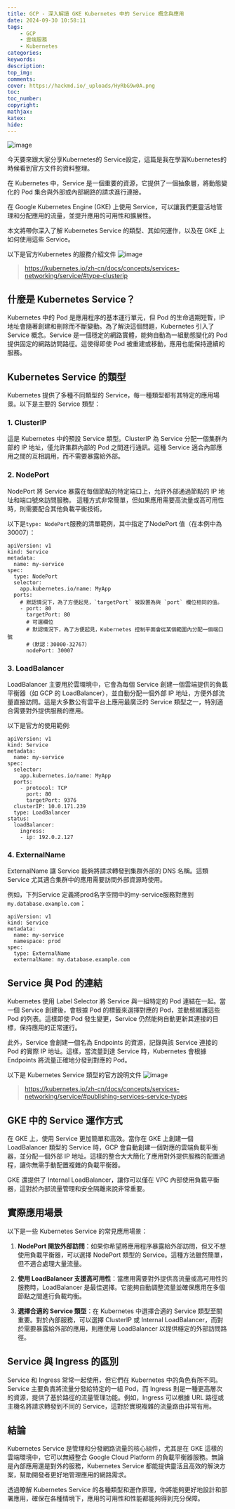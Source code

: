 ```yaml
---
title: GCP - 深入解讀 GKE Kubernetes 中的 Service 概念與應用
date: 2024-09-30 10:58:11
tags:
    - GCP
    - 雲端服務
    - Kubernetes
categories:
keywords:
description:
top_img:
comments:
cover: https://hackmd.io/_uploads/HyRbG9w0A.png 
toc:
toc_number:
copyright:
mathjax:
katex:
hide:
---
```


![image](https://hackmd.io/_uploads/HyRbG9w0A.png)


今天要來跟大家分享Kubernetes的 Service設定，這篇是我在學習Kubernetes的時候看到官方文件的資料整理。

在 Kubernetes 中，Service 是一個重要的資源，它提供了一個抽象層，將動態變化的 Pod 集合與外部或內部網路的請求進行連接。

在 Google Kubernetes Engine (GKE) 上使用 Service，可以讓我們更靈活地管理和分配應用的流量，並提升應用的可用性和擴展性。

本文將帶你深入了解 Kubernetes Service 的類型、其如何運作，以及在 GKE 上如何使用這些 Service。

以下是官方Kubernetes 的服務介紹文件
![image](https://hackmd.io/_uploads/rkwgatD0C.png)
> https://kubernetes.io/zh-cn/docs/concepts/services-networking/service/#type-clusterip

## 什麼是 Kubernetes Service？

Kubernetes 中的 Pod 是應用程序的基本運行單元，但 Pod 的生命週期短暫，IP 地址會隨著創建和刪除而不斷變動。為了解決這個問題，Kubernetes 引入了 Service 概念。Service 是一個穩定的網路實體，能夠自動為一組動態變化的 Pod 提供固定的網路訪問路徑。這使得即使 Pod 被重建或移動，應用也能保持連續的服務。

## Kubernetes Service 的類型

Kubernetes 提供了多種不同類型的 Service，每一種類型都有其特定的應用場景。以下是主要的 Service 類型：

### 1. **ClusterIP**
   這是 Kubernetes 中的預設 Service 類型。ClusterIP 為 Service 分配一個集群內部的 IP 地址，僅允許集群內部的 Pod 之間進行通訊。這種 Service 適合內部應用之間的互相調用，而不需要暴露給外部。

### 2. **NodePort**
   NodePort 將 Service 暴露在每個節點的特定端口上，允許外部通過節點的 IP 地址和端口號來訪問服務。
   這種方式非常簡單，但如果應用需要高流量或高可用性時，則需要配合其他負載平衡技術。

以下是`type: NodePort`服務的清單範例，其中指定了NodePort 值（在本例中為30007）：

```
apiVersion: v1
kind: Service
metadata:
  name: my-service
spec:
  type: NodePort
  selector:
    app.kubernetes.io/name: MyApp
  ports:
    # 默認情況下，為了方便起見，`targetPort` 被設置為與 `port` 欄位相同的值。
    - port: 80
      targetPort: 80
      # 可選欄位
      # 默認情況下，為了方便起見，Kubernetes 控制平面會從某個範圍內分配一個端口號
      #（默認：30000-32767）
      nodePort: 30007
```


### 3. **LoadBalancer**
   LoadBalancer 主要用於雲環境中，它會為每個 Service 創建一個雲端提供的負載平衡器（如 GCP 的 LoadBalancer），並自動分配一個外部 IP 地址，方便外部流量直接訪問。這是大多數公有雲平台上應用最廣泛的 Service 類型之一，特別適合需要對外提供服務的應用。

以下是官方的使用範例:
```
apiVersion: v1
kind: Service
metadata:
  name: my-service
spec:
  selector:
    app.kubernetes.io/name: MyApp
  ports:
    - protocol: TCP
      port: 80
      targetPort: 9376
  clusterIP: 10.0.171.239
  type: LoadBalancer
status:
  loadBalancer:
    ingress:
    - ip: 192.0.2.127
```

### 4. **ExternalName**
   ExternalName 讓 Service 能夠將請求轉發到集群外部的 DNS 名稱。這類 Service 尤其適合集群中的應用需要訪問外部資源時使用。

例如，下列Service 定義將prod名字空間中的my-service服務對應到 `my.database.example.com`：


```
apiVersion: v1
kind: Service
metadata:
  name: my-service
  namespace: prod
spec:
  type: ExternalName
  externalName: my.database.example.com
```

## Service 與 Pod 的連結

Kubernetes 使用 Label Selector 將 Service 與一組特定的 Pod 連結在一起。當一個 Service 創建後，會根據 Pod 的標籤來選擇對應的 Pod，並動態維護這些 Pod 的列表。這樣即使 Pod 發生變更，Service 仍然能夠自動更新其連接的目標，保持應用的正常運行。

此外，Service 會創建一個名為 Endpoints 的資源，記錄與該 Service 連接的 Pod 的實際 IP 地址。這樣，當流量到達 Service 時，Kubernetes 會根據 Endpoints 將流量正確地分發到對應的 Pod。

以下是 Kubernetes Service 類型的官方說明文件
![image](https://hackmd.io/_uploads/HJZqTYwRC.png)
>https://kubernetes.io/zh-cn/docs/concepts/services-networking/service/#publishing-services-service-types

## GKE 中的 Service 運作方式

在 GKE 上，使用 Service 更加簡單和高效。當你在 GKE 上創建一個 LoadBalancer 類型的 Service 時，GCP 會自動創建一個對應的雲端負載平衡器，並分配一個外部 IP 地址。這樣的整合大大簡化了應用對外提供服務的配置過程，讓你無需手動配置複雜的負載平衡器。

GKE 還提供了 Internal LoadBalancer，讓你可以僅在 VPC 內部使用負載平衡器，這對於內部流量管理和安全隔離來說非常重要。

## 實際應用場景

以下是一些 Kubernetes Service 的常見應用場景：

1. **NodePort 開放外部訪問**：如果你希望將應用程序暴露給外部訪問，但又不想使用負載平衡器，可以選擇 NodePort 類型的 Service。這種方法雖然簡單，但不適合處理大量流量。
   
2. **使用 LoadBalancer 支援高可用性**：當應用需要對外提供高流量或高可用性的服務時，LoadBalancer 是最佳選擇。它能夠自動調整流量並確保應用在多個節點之間進行負載均衡。

3. **選擇合適的 Service 類型**：在 Kubernetes 中選擇合適的 Service 類型至關重要。對於內部服務，可以選擇 ClusterIP 或 Internal LoadBalancer，而對於需要暴露給外部的應用，則應使用 LoadBalancer 以提供穩定的外部訪問路徑。

## Service 與 Ingress 的區別

Service 和 Ingress 常常一起使用，但它們在 Kubernetes 中的角色有所不同。Service 主要負責將流量分發給特定的一組 Pod，而 Ingress 則是一種更高層次的資源，提供了基於路徑的流量管理功能。例如，Ingress 可以根據 URL 路徑或主機名將請求轉發到不同的 Service，這對於實現複雜的流量路由非常有用。

## 結論

Kubernetes Service 是管理和分發網路流量的核心組件，尤其是在 GKE 這樣的雲端環境中，它可以無縫整合 Google Cloud Platform 的負載平衡器服務。無論是內部應用還是對外的服務，Kubernetes Service 都能提供靈活且高效的解決方案，幫助開發者更好地管理應用的網路需求。

透過瞭解 Kubernetes Service 的各種類型和運作原理，你將能夠更好地設計和部署應用，確保在各種情境下，應用的可用性和性能都能夠得到充分保障。